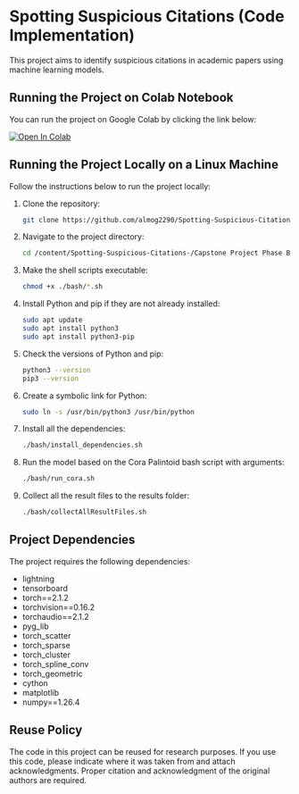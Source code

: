 # Spotting Suspicious Citations (Code Implementation)

This project aims to identify suspicious citations in academic papers using machine learning models.

## Running the Project on Colab Notebook

You can run the project on Google Colab by clicking the link below:

[![Open In Colab](https://colab.research.google.com/assets/colab-badge.svg)](https://colab.research.google.com/drive/1vKgnY6cUeADSVMuDVkZcsuLRD47gJLwA?usp=sharing)

## Running the Project Locally on a Linux Machine

Follow the instructions below to run the project locally:

1. Clone the repository:
    ```bash
    git clone https://github.com/almog2290/Spotting-Suspicious-Citations-.git
    ```

2. Navigate to the project directory:
    ```bash
    cd /content/Spotting-Suspicious-Citations-/Capstone Project Phase B/Code
    ```

3. Make the shell scripts executable:
    ```bash
    chmod +x ./bash/*.sh
    ```

4. Install Python and pip if they are not already installed:
    ```bash
    sudo apt update
    sudo apt install python3
    sudo apt install python3-pip
    ```

5. Check the versions of Python and pip:
    ```bash
    python3 --version
    pip3 --version
    ```

6. Create a symbolic link for Python:
    ```bash
    sudo ln -s /usr/bin/python3 /usr/bin/python
    ```

7. Install all the dependencies:
    ```bash
    ./bash/install_dependencies.sh
    ```

8. Run the model based on the Cora Palintoid bash script with arguments:
    ```bash
    ./bash/run_cora.sh
    ```

9. Collect all the result files to the results folder:
    ```bash
    ./bash/collectAllResultFiles.sh
    ```

## Project Dependencies

The project requires the following dependencies:

- lightning
- tensorboard
- torch==2.1.2
- torchvision==0.16.2
- torchaudio==2.1.2
- pyg_lib
- torch_scatter
- torch_sparse
- torch_cluster
- torch_spline_conv
- torch_geometric
- cython
- matplotlib
- numpy==1.26.4

## Reuse Policy

The code in this project can be reused for research purposes. If you use this code, please indicate where it was taken from and attach acknowledgments. Proper citation and acknowledgment of the original authors are required.